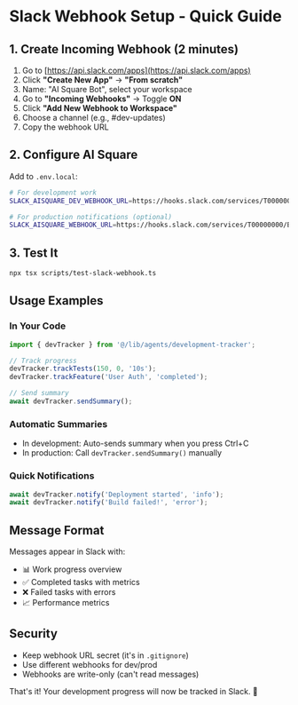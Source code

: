 # Slack Webhook Setup - Quick Guide

## 1. Create Incoming Webhook (2 minutes)

1. Go to [https://api.slack.com/apps](https://api.slack.com/apps)
2. Click **"Create New App"** → **"From scratch"**
3. Name: "AI Square Bot", select your workspace
4. Go to **"Incoming Webhooks"** → Toggle **ON**
5. Click **"Add New Webhook to Workspace"**
6. Choose a channel (e.g., #dev-updates)
7. Copy the webhook URL

## 2. Configure AI Square

Add to `.env.local`:
```bash
# For development work
SLACK_AISQUARE_DEV_WEBHOOK_URL=https://hooks.slack.com/services/T00000000/B00000000/XXXXXXXXXXXXXXXXXXXXXXXX

# For production notifications (optional)
SLACK_AISQUARE_WEBHOOK_URL=https://hooks.slack.com/services/T00000000/B00000000/XXXXXXXXXXXXXXXXXXXXXXXX
```

## 3. Test It

```bash
npx tsx scripts/test-slack-webhook.ts
```

## Usage Examples

### In Your Code
```typescript
import { devTracker } from '@/lib/agents/development-tracker';

// Track progress
devTracker.trackTests(150, 0, '10s');
devTracker.trackFeature('User Auth', 'completed');

// Send summary
await devTracker.sendSummary();
```

### Automatic Summaries
- In development: Auto-sends summary when you press Ctrl+C
- In production: Call `devTracker.sendSummary()` manually

### Quick Notifications
```typescript
await devTracker.notify('Deployment started', 'info');
await devTracker.notify('Build failed!', 'error');
```

## Message Format

Messages appear in Slack with:
- 📊 Work progress overview
- ✅ Completed tasks with metrics
- ❌ Failed tasks with errors
- 📈 Performance metrics

## Security

- Keep webhook URL secret (it's in `.gitignore`)
- Use different webhooks for dev/prod
- Webhooks are write-only (can't read messages)

That's it! Your development progress will now be tracked in Slack. 🎉